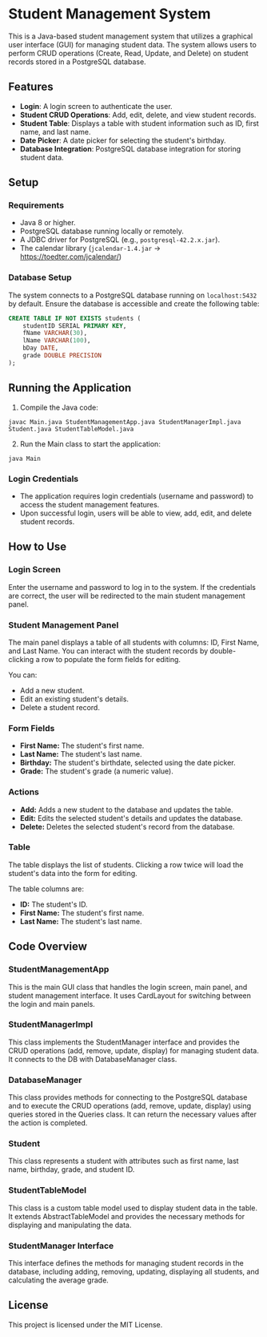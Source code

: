 # Student Management System

This is a Java-based student management system that utilizes a graphical user interface (GUI) for managing student data. The system allows users to perform CRUD operations (Create, Read, Update, and Delete) on student records stored in a PostgreSQL database.

## Features

- **Login**: A login screen to authenticate the user.
- **Student CRUD Operations**: Add, edit, delete, and view student records.
- **Student Table**: Displays a table with student information such as ID, first name, and last name.
- **Date Picker**: A date picker for selecting the student's birthday.
- **Database Integration**: PostgreSQL database integration for storing student data.

## Setup

### Requirements

- Java 8 or higher.
- PostgreSQL database running locally or remotely.
- A JDBC driver for PostgreSQL (e.g., `postgresql-42.2.x.jar`).
- The calendar library (`jcalendar-1.4.jar` -> https://toedter.com/jcalendar/)

### Database Setup

The system connects to a PostgreSQL database running on `localhost:5432` by default. Ensure the database is accessible and create the following table:

```sql
CREATE TABLE IF NOT EXISTS students (
    studentID SERIAL PRIMARY KEY,
    fName VARCHAR(30),
    lName VARCHAR(100),
    bDay DATE,
    grade DOUBLE PRECISION
);
```

## Running the Application
1. Compile the Java code: 
```
javac Main.java StudentManagementApp.java StudentManagerImpl.java Student.java StudentTableModel.java
```
2. Run the Main class to start the application: 
```
java Main
```

### Login Credentials
- The application requires login credentials (username and password) to access the student management features.
- Upon successful login, users will be able to view, add, edit, and delete student records.

## How to Use
### Login Screen
Enter the username and password to log in to the system.
If the credentials are correct, the user will be redirected to the main student management panel.
### Student Management Panel

The main panel displays a table of all students with columns: ID, First Name, and Last Name.
You can interact with the student records by double-clicking a row to populate the form fields for editing.

You can:
- Add a new student.
- Edit an existing student's details.
- Delete a student record.

### Form Fields
- **First Name:** The student's first name.
- **Last Name:** The student's last name.
- **Birthday:** The student's birthdate, selected using the date picker.
- **Grade:** The student's grade (a numeric value).

### Actions
- **Add:** Adds a new student to the database and updates the table.
- **Edit:** Edits the selected student's details and updates the database.
- **Delete:** Deletes the selected student's record from the database.

### Table
The table displays the list of students.
Clicking a row twice will load the student's data into the form for editing.

The table columns are:
- **ID:** The student's ID.
- **First Name:** The student's first name.
- **Last Name:** The student's last name.

## Code Overview
### StudentManagementApp
This is the main GUI class that handles the login screen, main panel, and student management interface. It uses CardLayout for switching between the login and main panels.

### StudentManagerImpl
This class implements the StudentManager interface and provides the CRUD operations (add, remove, update, display) for managing student data. It connects to the DB with DatabaseManager class.

### DatabaseManager
This class provides methods for connecting to the PostgreSQL database and to execute the CRUD operations (add, remove, update, display) using queries stored in the Queries class. It can return the necessary values after the action is completed.

### Student
This class represents a student with attributes such as first name, last name, birthday, grade, and student ID.

### StudentTableModel
This class is a custom table model used to display student data in the table. It extends AbstractTableModel and provides the necessary methods for displaying and manipulating the data.

### StudentManager Interface
This interface defines the methods for managing student records in the database, including adding, removing, updating, displaying all students, and calculating the average grade.

## License
This project is licensed under the MIT License.
